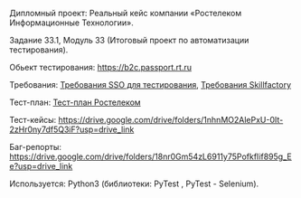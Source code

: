 Дипломный проект: Реальный кейс компании «Ростелеком Информационные Технологии».

Задание 33.1, Модуль 33 (Итоговый проект по автоматизации тестирования).


Обьект тестирования: https://b2c.passport.rt.ru

Требования: [Требования SSO для тестирования](https://github.com/krayushkins/SkillFactory/blob/main/33.1/Требования_SSO_для_тестирования.pdf), [Требования Skillfactory](https://github.com/krayushkins/SkillFactory/blob/main/33.1/Требования_Skillfactory.pdf)

Тест-план: [Тест-план Ростелеком](https://github.com/krayushkins/SkillFactory/blob/main/33.1/Тест-план_Ростелеком.pdf)

Тест-кейсы: https://drive.google.com/drive/folders/1nhnMO2AlePxU-0It-2zHr0ny7df5Q3iF?usp=drive_link

Баг-репорты: https://drive.google.com/drive/folders/18nr0Gm54zL6911y75PofkfIif895g_Ee?usp=drive_link

Используется: Python3 (библиотеки: PyTest , PyTest - Selenium).
